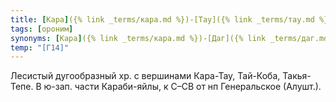 ```yaml
---
title: [Кара]({% link _terms/кара.md %})-[Тау]({% link _terms/тау.md %}) II
tags: [ороним]
synonyms: [Кара]({% link _terms/кара.md %})-[Даг]({% link _terms/даг.md %})
temp: "[Г14]"
---
```


Лесистый дугообразный хр. с вершинами Кара-Тау, Тай-Коба, Такья-Тепе. В ю-зап.
части Караби-яйлы, к С–СВ от нп Генеральское (Алушт.).
